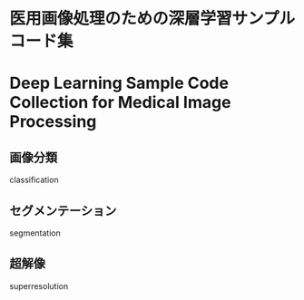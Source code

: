﻿# 医用画像処理のための深層学習サンプルコード集
# Deep Learning Sample Code Collection for Medical Image Processing

## 画像分類

classification

## セグメンテーション

segmentation

## 超解像

superresolution
